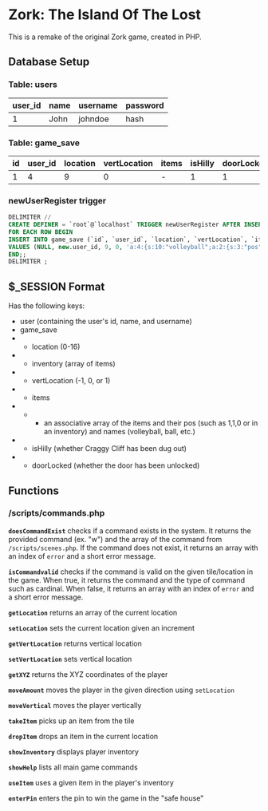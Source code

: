 # Zork: The Island Of The Lost

This is a remake of the original Zork game, created in PHP.

## Database Setup

### Table: users

| user_id | name | username | password |
| ------- | ---- | -------- | -------- |
| 1       | John | johndoe  | hash     |

### Table: game_save

| id  | user_id | location | vertLocation | items | isHilly | doorLocked | energy | gui |
| --- | ------- | -------- | ------------ | ----- | ------- | ---------- | ------ | --- |
| 1   | 4       | 9        | 0            | -     | 1       | 1          | 10     | 0   |

### newUserRegister trigger

```sql
DELIMITER //
CREATE DEFINER = `root`@`localhost` TRIGGER newUserRegister AFTER INSERT ON users
FOR EACH ROW BEGIN
INSERT INTO game_save (`id`, `user_id`, `location`, `vertLocation`, `items`, `isHilly`, `doorLocked`, `energy`)
VALUES (NULL, new.user_id, 9, 0, 'a:4:{s:10:"volleyball";a:2:{s:3:"pos";s:7:"(0,2,0)";s:4:"name";a:2:{i:0;s:10:"volleyball";i:1;s:4:"ball";}}s:6:"shovel";a:2:{s:3:"pos";s:7:"(0,0,0)";s:4:"name";a:1:{i:0;s:6:"shovel";}}s:4:"food";a:2:{s:3:"pos";s:7:"(3,0,1)";s:4:"name";a:3:{i:0;s:4:"food";i:1;s:4:"beef";i:2;s:5:"jerky";}}s:3:"key";a:2:{s:3:"pos";s:8:"(3,1,-1)";s:4:"name";a:1:{i:0;s:3:"key";}}}', 1, 1, 10, 0);
END;;
DELIMITER ;
```

## $\_SESSION Format

Has the following keys:

- user (containing the user's id, name, and username)
- game_save
- - location (0-16)
- - inventory (array of items)
- - vertLocation (-1, 0, or 1)
- - items
- - - an associative array of the items and their pos (such as 1,1,0 or in an inventory) and names (volleyball, ball, etc.)
- - isHilly (whether Craggy Cliff has been dug out)
- - doorLocked (whether the door has been unlocked)

## Functions

### /scripts/commands.php

**`doesCommandExist`** checks if a command exists in the system. It returns the provided command (ex. "w") and the array of the command from `/scripts/scenes.php`. If the command does not exist, it returns an array with an index of `error` and a short error message.

**`isCommandvalid`** checks if the command is valid on the given tile/location in the game. When true, it returns the command and the type of command such as cardinal. When false, it returns an array with an index of `error` and a short error message.

**`getLocation`** returns an array of the current location

**`setLocation`** sets the current location given an increment

**`getVertLocation`** returns vertical location

**`setVertLocation`** sets vertical location

**`getXYZ`** returns the XYZ coordinates of the player

**`moveAmount`** moves the player in the given direction using `setLocation`

**`moveVertical`** moves the player vertically

**`takeItem`** picks up an item from the tile

**`dropItem`** drops an item in the current location

**`showInventory`** displays player inventory

**`showHelp`** lists all main game commands

**`useItem`** uses a given item in the player's inventory

**`enterPin`** enters the pin to win the game in the "safe house"
